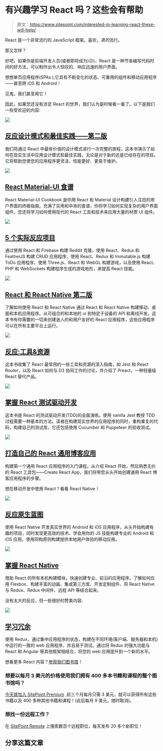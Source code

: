 # 有兴趣学习 React 吗？这些会有帮助

> 原文：<https://www.sitepoint.com/interested-in-learning-react-these-will-help/>

React 是一个非常流行的 JavaScript 框架。喜欢，*真的*流行。

那又怎样？

好吧，如果你是前端开发人员(或者即将成为)😉)，React 是一种节省编写代码时间的好方法，可以制作出令人惊叹的、响应迅速的用户界面。

想想单页应用程序(SPAs ),它具有不断变化的状态、可重用的组件和移动应用程序——甚至跨 iOS 和 Android！

见鬼，我们甚至用它！

因此，如果您还没有涉足 React 的世界，我们认为是时候看一看了。以下是我们一些受欢迎的内容:

[![](img/5d8921357ead200067cd1af0db6b7a05.png)](https://www.sitepoint.com/premium/books/react-design-patterns-and-best-practices-second-edition/?utm_source=blog&utm_medium=article&utm_campaign=react-books)

## [反应设计模式和最佳实践——第二版](https://www.sitepoint.com/premium/books/react-design-patterns-and-best-practices-second-edition/?utm_source=blog&utm_medium=article&utm_campaign=react-books)

我们将通过 React 中最有价值的设计模式进行一次完整的旅程，这本书演示了如何在现实生活中应用设计模式和最佳实践，无论是对于新的还是已经存在的项目。它将帮助您使您的应用程序更灵活、性能更好、更易于维护。

[![](img/37e9a0c97f7e97a3ebf11a65da1c18df.png)](https://www.sitepoint.com/premium/books/react-material-ui-cookbook/?utm_source=blog&utm_medium=article&utm_campaign=react-books)

## [React Material-UI 食谱](https://www.sitepoint.com/premium/books/react-material-ui-cookbook/?utm_source=blog&utm_medium=article&utm_campaign=react-books)

React Material-UI Cookbook 是你用 React 和 Material 设计构建引人注目的用户界面的终极指南。充满了实用和中肯的食谱，你将学习如何实现复杂的用户界面组件。您还将学习如何使用现代的 React 工具和技术来应用大量的材质 UI 组件。

[![](img/6f76253ccaaabb9971da515f4161c8fe.png)](https://www.sitepoint.com/premium/books/5-practical-react-projects?utm_source=blog&utm_medium=article&utm_campaign=react-books)

## [5 个实际反应项目](https://www.sitepoint.com/premium/books/5-practical-react-projects?utm_source=blog&utm_medium=article&utm_campaign=react-books)

通过使用 React 和 Firebase 构建 Reddit 克隆，使用 React、Redux 和 FeatherJS 构建 CRUD 应用程序，使用 React、Redux 和 Immutable.js 构建 ToDo 应用程序，使用 Three.js、React 和 WebGL 构建游戏，以及使用 React、PHP 和 WebSockets 构建程序生成的游戏地形，来提高 React 技能。

[![](img/7e025f41bb8276fa05034df665d73851.png)](https://www.sitepoint.com/premium/books/react-and-react-native-second-edition/?utm_source=blog&utm_medium=article&utm_campaign=react-books)

## [React 和 React Native 第二版](https://www.sitepoint.com/premium/books/react-and-react-native-second-edition/?utm_source=blog&utm_medium=article&utm_campaign=react-books)

了解如何使用 React 和 React Native 通过 React 和 React Native 构建移动、桌面和本机应用程序。从可组合的和本地的 ui 到特定于设备的 API 和离线开发，这本书有你需要的一切来创建迷人的和用户友好的 React 应用程序，这些应用程序可以在所有主要平台上运行。

[![](img/6aec23f87e0fd924e2165f7e7d6f5388.png)](https://www.sitepoint.com/premium/books/react-tools-resources?utm_source=blog&utm_medium=article&utm_campaign=react-books)

## [反应:工具&资源](https://www.sitepoint.com/premium/books/react-tools-resources?utm_source=blog&utm_medium=article&utm_campaign=react-books)

这本书收集了 React 最常用的一些工具和资源的深入指南，如 Jest 和 React Router，以及 React 如何与 D3 协同工作的讨论，并介绍了 Preact，一种轻量级 React 替代产品。

[![](img/9d6a013d377ce087cdac5c4184672f75.png)](https://www.sitepoint.com/premium/books/mastering-react-test-driven-development/?utm_source=blog&utm_medium=article&utm_campaign=react-books)

## [掌握 React 测试驱动开发](https://www.sitepoint.com/premium/books/mastering-react-test-driven-development/?utm_source=blog&utm_medium=article&utm_campaign=react-books)

这本书是 React 的测试驱动开发(TDD)的全面演练。使用 vanilla Jest 教授 TDD 过程需要一种基本的方法。读者在构建现实世界的应用程序的同时，重构重复的代码，构建自己的测试库。它还包括使用 Cucumber 和 Puppeteer 的验收测试。

[![](img/425210fc9a5b76747e0d5a27f2477f58.png)](https://www.sitepoint.com/premium/books/build-your-own-react-universal-blog-app/?utm_source=blog&utm_medium=article&utm_campaign=react-books)

## [打造自己的 React 通用博客应用](https://www.sitepoint.com/premium/books/build-your-own-react-universal-blog-app/?utm_source=blog&utm_medium=article&utm_campaign=react-books)

构建第一个通用 React 应用程序的入门课程。从介绍 React 开始，然后熟悉无价的 React 工具包——Create React App，我们将带您从头开始创建通用 React 博客应用程序的步骤。

想在移动开发中使用 React？看看 React Native！

[![](img/ea55e3e6efd85b33e864f275d5164954.png)](https://www.sitepoint.com/premium/books/react-native-blueprints/?utm_source=blog&utm_medium=article&utm_campaign=react-books)

## [反应原生蓝图](https://www.sitepoint.com/premium/books/react-native-blueprints/?utm_source=blog&utm_medium=article&utm_campaign=react-books)

使用 React Native 开发真实世界的 Android 和 iOS 应用程序，从头开始构建有趣的项目，同时发现更高效的技术。学会用你的 JS 技能构建专业的 Android 和 iOS 应用。使用同构原则构建提供本地用户体验的移动应用。

[![](img/52e2a3dd42a400fddc258724f0acdbbe.png)](https://www.sitepoint.com/premium/books/mastering-react-native/?utm_source=blog&utm_medium=article&utm_campaign=react-books)

## [掌握 React Native](https://www.sitepoint.com/premium/books/mastering-react-native/?utm_source=blog&utm_medium=article&utm_campaign=react-books)

借助 React 的所有本机构建模块，快速创建专业、前沿的应用程序。了解如何应用 Flexbox、构建丰富的动画、集成第三方库、开发定制组件、将 React Native 与 Redux、Redux 中间件、远程 API 等结合起来。

没有太大的反应，但一些很好的赞美内容:

[![](img/f65a3540bb1cd51fc95e3efb99478eaf.png)](https://www.sitepoint.com/premium/books/learning-redux/?utm_source=blog&utm_medium=article&utm_campaign=react-books)

## [学习冗余](https://www.sitepoint.com/premium/books/learning-redux/?utm_source=blog&utm_medium=article&utm_campaign=react-books)

使用 Redux，通过集中应用程序的状态，构建在不同环境(客户端、服务器和本机)中运行的一致的 web 应用程序，并且易于测试。通过将 Redux 的强大功能与 React 和 Angular 等其他框架相结合，将您的 web 应用提升到一个新的水平。

想看更多 React 内容？[参观我们图书馆](https://www.sitepoint.com/premium/search?q=react&firstSearch=true)！

### 想要以每月 3 美元的价格使用我们拥有 400 多本书籍和课程的整个图书馆吗？

[今天就加入 SitePoint Premium](https://www.sitepoint.com/premium/products/Z2lkOi8vbGVhcm5hYmxlL1Byb2R1Y3QvMzcz?utm_source=blog&utm_medium=article&utm_campaign=react-books) ,前三个月每月只需 3 美元，就可以获得所有这些书籍以及 400 多种其他书籍和课程！(此后每月 9 美元，随时取消)。

### 想找一份远程工作？

在 [SitePoint Remote](https://www.sitepoint.com/jobs/?utm_source=blog&utm_medium=article&utm_campaign=react-books) 上搜索数百个远程职位，每天发布 20 多个新职位！

## 分享这篇文章